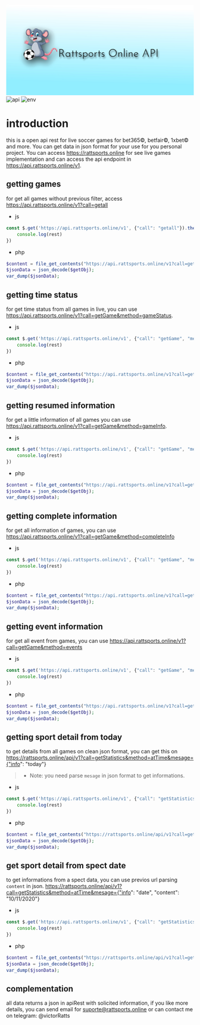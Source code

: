 ![logo](https://github.com/victorratts13/rattsports/blob/main/asset/img/ratts.jpg?raw=true)
![api](https://img.shields.io/badge/API-v1-green) ![env](https://img.shields.io/badge/env-json-yellowgreen)

# introduction

this is a open api rest for live soccer games for bet365&copy;, betfair&copy;, 1xbet&copy; and more. You can get data in json format for your use for you personal project. 
You can access https://rattsports.online for see live games implementation and can access the api endpoint in https://api.rattsports.online/v1.

## getting games

for get all games without previous filter, access https://api.rattsports.online/v1?call=getall

- js
```js
const $.get('https://api.rattsports.online/v1', {"call": "getall"}).then((rest) => {
    console.log(rest)
})
```

- php
```php
$content = file_get_contents("https://api.rattsports.online/v1?call=getall");
$jsonData = json_decode($getObj);
var_dump($jsonData);
```

## getting time status

for get time status from all games in live, you can use https://api.rattsports.online/v1?call=getGame&method=gameStatus. 

- js
```js
const $.get('https://api.rattsports.online/v1', {"call": "getGame", "method": "gameStatus"}).then((rest) => {
    console.log(rest)
})
```

- php
```php
$content = file_get_contents("https://api.rattsports.online/v1?call=getGame&method=gameStatus");
$jsonData = json_decode($getObj);
var_dump($jsonData);
```

## getting resumed information 
for get a little information of all games you can use https://api.rattsports.online/v1?call=getGame&method=gameInfo.

- js
```js
const $.get('https://api.rattsports.online/v1', {"call": "getGame", "method": "gameInfo"}).then((rest) => {
    console.log(rest)
})
```

- php
```php
$content = file_get_contents("https://api.rattsports.online/v1?call=getGame&method=gameInfo");
$jsonData = json_decode($getObj);
var_dump($jsonData);
```

## getting complete information

for get all information of games, you can use https://api.rattsports.online/v1?call=getGame&method=completeInfo

- js
```js
const $.get('https://api.rattsports.online/v1', {"call": "getGame", "method": "completeInfo"}).then((rest) => {
    console.log(rest)
})
```

- php
```php
$content = file_get_contents("https://api.rattsports.online/v1?call=getGame&method=completeInfo");
$jsonData = json_decode($getObj);
var_dump($jsonData);
```

## getting event information

for get all event from games, you can use https://api.rattsports.online/v1?call=getGame&method=events

- js
```js
const $.get('https://api.rattsports.online/v1', {"call": "getGame", "method": "events"}).then((rest) => {
    console.log(rest)
})
```

- php
```php
$content = file_get_contents("https://api.rattsports.online/v1?call=getGame&method=events");
$jsonData = json_decode($getObj);
var_dump($jsonData);
```

## getting sport detail from today
to get details from all games on clean json format, you can get this on https://rattsports.online/api/v1?call=getStatistics&method=atTime&mesage={"info": "today"}
>- Note: you need parse ```mesage``` in json format to get informations.

- js
```js
const $.get('https://api.rattsports.online/v1', {"call": "getStatistics", "method": "atTime", "mesage": '{"info": "today"}').then((rest) => {
    console.log(rest)
})
```

- php
```php
$content = file_get_contents("https://rattsports.online/api/v1?call=getStatistics&method=atTime&mesage={'info': 'today'}");
$jsonData = json_decode($getObj);
var_dump($jsonData);
```

## get sport detail from spect date

to get informations from a spect data, you can use previos url parsing ```content``` in json. https://rattsports.online/api/v1?call=getStatistics&method=atTime&mesage={"info": "date", "content": "10/11/2020"}

- js
```js
const $.get('https://api.rattsports.online/v1', {"call": "getStatistics", "method": "atTime", "mesage": '{"info": "date", "content": "10/11/2020"}').then((rest) => {
    console.log(rest)
})
```

- php
```php
$content = file_get_contents("https://rattsports.online/api/v1?call=getStatistics&method=atTime&mesage={'info': 'date', 'content': '10/11/2020'}");
$jsonData = json_decode($getObj);
var_dump($jsonData);
```

## complementation

all data returns a json in apiRest with solicited information, if you like more details, you can send email for suporte@rattsports.online or can contact me on telegram: @victorRatts


